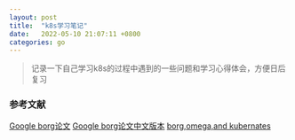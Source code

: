 ```yaml
---
layout: post
title:  "k8s学习笔记"
date:   2022-05-10 21:07:11 +0800
categories: go
---
```


> 记录一下自己学习k8s的过程中遇到的一些问题和学习心得体会，方便日后复习




### 参考文献

[Google borg论文](https://research.google/pubs/pub43438/)
[Google borg论文中文版本](https://blog.opskumu.com/borg.html)
[borg,omega,and kubernates](https://static.googleusercontent.com/media/research.google.com/en//pubs/archive/44843.pdf)